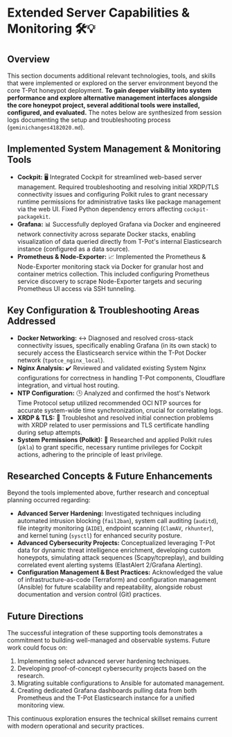 # Extended Server Capabilities & Monitoring 🛠️💡

## Overview

This section documents additional relevant technologies, tools, and skills that were implemented or explored on the server environment beyond the core T-Pot honeypot deployment. **To gain deeper visibility into system performance and explore alternative management interfaces alongside the core honeypot project, several additional tools were installed, configured, and evaluated.** The notes below are synthesized from session logs documenting the setup and troubleshooting process (`geminichanges4182020.md`).

## Implemented System Management & Monitoring Tools

*   **Cockpit:** 🖥️ Integrated Cockpit for streamlined web-based server management. Required troubleshooting and resolving initial XRDP/TLS connectivity issues and configuring Polkit rules to grant necessary runtime permissions for administrative tasks like package management via the web UI. Fixed Python dependency errors affecting `cockpit-packagekit`.
*   **Grafana:** 📊 Successfully deployed Grafana via Docker and engineered network connectivity across separate Docker stacks, enabling visualization of data queried directly from T-Pot's internal Elasticsearch instance (configured as a data source).
*   **Prometheus & Node-Exporter:** 📈 Implemented the Prometheus & Node-Exporter monitoring stack via Docker for granular host and container metrics collection. This included configuring Prometheus service discovery to scrape Node-Exporter targets and securing Prometheus UI access via SSH tunneling.

## Key Configuration & Troubleshooting Areas Addressed

*   **Docker Networking:** ↔️ Diagnosed and resolved cross-stack connectivity issues, specifically enabling Grafana (in its own stack) to securely access the Elasticsearch service within the T-Pot Docker network (`tpotce_nginx_local`).
*   **Nginx Analysis:** ✔️ Reviewed and validated existing System Nginx configurations for correctness in handling T-Pot components, Cloudflare integration, and virtual host routing.
*   **NTP Configuration:** 🕒 Analyzed and confirmed the host's Network Time Protocol setup utilized recommended OCI NTP sources for accurate system-wide time synchronization, crucial for correlating logs.
*   **XRDP & TLS:** 🔐 Troubleshot and resolved initial connection problems with XRDP related to user permissions and TLS certificate handling during setup attempts.
*   **System Permissions (Polkit):** 🔑 Researched and applied Polkit rules (`pkla`) to grant specific, necessary runtime privileges for Cockpit actions, adhering to the principle of least privilege.

## Researched Concepts & Future Enhancements

Beyond the tools implemented above, further research and conceptual planning occurred regarding:

*   **Advanced Server Hardening:** Investigated techniques including automated intrusion blocking (`fail2ban`), system call auditing (`auditd`), file integrity monitoring (`AIDE`), endpoint scanning (`ClamAV`, `rkhunter`), and kernel tuning (`sysctl`) for enhanced security posture.
*   **Advanced Cybersecurity Projects:** Conceptualized leveraging T-Pot data for dynamic threat intelligence enrichment, developing custom honeypots, simulating attack sequences (Scapy/tcpreplay), and building correlated event alerting systems (ElastAlert 2/Grafana Alerting).
*   **Configuration Management & Best Practices:** Acknowledged the value of infrastructure-as-code (Terraform) and configuration management (Ansible) for future scalability and repeatability, alongside robust documentation and version control (Git) practices.

## Future Directions

The successful integration of these supporting tools demonstrates a commitment to building well-managed and observable systems. Future work could focus on:

1.  Implementing select advanced server hardening techniques.
2.  Developing proof-of-concept cybersecurity projects based on the research.
3.  Migrating suitable configurations to Ansible for automated management.
4.  Creating dedicated Grafana dashboards pulling data from both Prometheus and the T-Pot Elasticsearch instance for a unified monitoring view.

This continuous exploration ensures the technical skillset remains current with modern operational and security practices.
